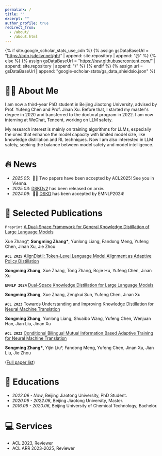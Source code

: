 ```yaml
---
permalink: /
title: ""
excerpt: ""
author_profile: true
redirect_from: 
  - /about/
  - /about.html
---
```


{% if site.google_scholar_stats_use_cdn %}
{% assign gsDataBaseUrl = "https://cdn.jsdelivr.net/gh/" | append: site.repository | append: "@" %}
{% else %}
{% assign gsDataBaseUrl = "https://raw.githubusercontent.com/" | append: site.repository | append: "/" %}
{% endif %}
{% assign url = gsDataBaseUrl | append: "google-scholar-stats/gs_data_shieldsio.json" %}

<span class='anchor' id='about-me'></span>

# 👨‍💻 About Me
I am now a third-year PhD student in Beijing Jiaotong University, advised by Prof. Yufeng Chen and Prof. Jinan Xu. Before that, I started my master's degree in 2020 and transferred to the doctoral program in 2022. I am now interning at WeChat, Tencent, working on LLM safety.

My research interest is mainly on training algorithms for LLMs, especially the ones that enhance the model capacity with limited model size, like knowledge distillation and RL techniques. Now I am also interested in LLM safety, seeking the balance between model safety and model intelligence.


# 🔥 News
- *2025.05*: &nbsp;🎉🎉 Two papers have been accepted by ACL2025! See you in Vienna. 
- *2025.03*: [DSKDv2](https://arxiv.org/abs/2504.11426) has been released on arxiv. 
- *2024.09*: &nbsp;🎉🎉 [DSKD](https://arxiv.org/abs/2406.17328) has been accepted by EMNLP2024! 

# 📝 Selected Publications 

<!-- <div class='paper-box'><div class='paper-box-image'><div><div class="badge">CVPR 2016</div><img src='images/500x300.png' alt="sym" width="100%"></div></div> -->
<!-- <div class='paper-box-text' markdown="1"> -->

`Preprint` [A Dual-Space Framework for General Knowledge Distillation of Large Language Models](https://arxiv.org/abs/2504.11426)

Xue Zhang*, **Songming Zhang\***, Yunlong Liang, Fandong Meng, Yufeng Chen, Jinan Xu, Jie Zhou

**`ACL 2025`** [AlignDistil: Token-Level Language Model Alignment as Adaptive Policy Distillation](https://arxiv.org/abs/2503.02832)

**Songming Zhang**, Xue Zhang, Tong Zhang, Bojie Hu, Yufeng Chen, Jinan Xu

**`EMNLP 2024`** [Dual-Space Knowledge Distillation for Large Language Models](https://arxiv.org/abs/2406.17328)

**Songming Zhang**, Xue Zhang, Zengkui Sun, Yufeng Chen, Jinan Xu

**`ACL 2023`** [Towards Understanding and Improving Knowledge Distillation
for Neural Machine Translation](https://arxiv.org/abs/2305.08096)

**Songming Zhang**, Yunlong Liang, Shuaibo Wang, Yufeng Chen, Wenjuan Han, Jian Liu, Jinan Xu

**`ACL 2022`** [Conditional Bilingual Mutual Information Based Adaptive Training for Neural Machine Translation](https://arxiv.org/abs/2203.02951)

**Songming Zhang\***, Yijin Liu*, Fandong Meng, Yufeng Chen, Jinan Xu, Jian Liu, Jie Zhou

([Full paper list](https://scholar.google.com/citations?user=u_bYOuYAAAAJ&hl=zh-CN))

<!-- [**Project**](https://scholar.google.com/citations?view_op=view_citation&hl=zh-CN&user=DhtAFkwAAAAJ&citation_for_view=DhtAFkwAAAAJ:ALROH1vI_8AC) <strong><span class='show_paper_citations' data='DhtAFkwAAAAJ:ALROH1vI_8AC'></span></strong>
- Lorem ipsum dolor sit amet, consectetur adipiscing elit. Vivamus ornare aliquet ipsum, ac tempus justo dapibus sit amet. 
</div>
</div> -->

<!-- - [Lorem ipsum dolor sit amet, consectetur adipiscing elit. Vivamus ornare aliquet ipsum, ac tempus justo dapibus sit amet](https://github.com), A, B, C, **CVPR 2020** -->

<!-- # 🎖 Honors and Awards
- *2021.10* Lorem ipsum dolor sit amet, consectetur adipiscing elit. Vivamus ornare aliquet ipsum, ac tempus justo dapibus sit amet. 
- *2021.09* Lorem ipsum dolor sit amet, consectetur adipiscing elit. Vivamus ornare aliquet ipsum, ac tempus justo dapibus sit amet.  -->

# 📖 Educations
- *2022.09 - Now*, Beijing Jiaotong University, PhD Student. 
- *2020.09 - 2022.06*, Beijing Jiaotong University, Master.
- *2016.09 - 2020.06*, Beijing University of Chemical Technology, Bachelor. 

<!-- # 💬 Invited Talks
- *2021.06*, Lorem ipsum dolor sit amet, consectetur adipiscing elit. Vivamus ornare aliquet ipsum, ac tempus justo dapibus sit amet. 
- *2021.03*, Lorem ipsum dolor sit amet, consectetur adipiscing elit. Vivamus ornare aliquet ipsum, ac tempus justo dapibus sit amet.  \| [\[video\]](https://github.com/) -->

<!-- # 💻 Internships
- *2019.05 - 2020.02*, [Lorem](https://github.com/), China. -->

# 💻 Services
- ACL 2023, Reviewer
- ACL ARR 2023-2025, Reviewer